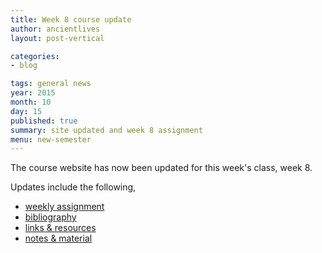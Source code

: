 ```yaml
---
title: Week 8 course update
author: ancientlives
layout: post-vertical

categories:
- blog

tags: general news
year: 2015
month: 10
day: 15
published: true
summary: site updated and week 8 assignment
menu: new-semester
---
```


The course website has now been updated for this week's class, week 8.

Updates include the following,

* [weekly assignment](/weekly_assignment)
* [bibliography](/bibliography)
* [links & resources](/links)
* [notes & material](/notes)
